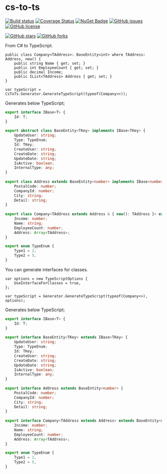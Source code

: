 # cs-to-ts

[![Build status](https://ci.appveyor.com/api/projects/status/mt39lws6eo92tys6?svg=true)](https://ci.appveyor.com/project/DogusTeknoloji/cs-to-ts)
[![Coverage Status](https://coveralls.io/repos/github/DogusTeknoloji/cs-to-ts/badge.svg?branch=master)](https://coveralls.io/github/DogusTeknoloji/cs-to-ts?branch=master)
[![NuGet Badge](https://buildstats.info/nuget/CsToTs)](https://www.nuget.org/packages/CsToTs/)
[![GitHub issues](https://img.shields.io/github/issues/DogusTeknoloji/cs-to-ts.svg)](https://github.com/DogusTeknoloji/cs-to-ts/issues)
[![GitHub license](https://img.shields.io/badge/license-MIT-blue.svg)](https://raw.githubusercontent.com/DogusTeknoloji/cs-to-ts/master/LICENSE)

[![GitHub stars](https://img.shields.io/github/stars/DogusTeknoloji/cs-to-ts.svg?style=social&label=Star)](https://github.com/DogusTeknoloji/cs-to-ts)
[![GitHub forks](https://img.shields.io/github/forks/DogusTeknoloji/cs-to-ts.svg?style=social&label=Fork)](https://github.com/DogusTeknoloji/cs-to-ts)

From C# to TypeScript.

```CSharp
public class Company<TAddress>: BaseEntity<int> where TAddress: Address, new() {
    public string Name { get; set; }
    public int EmployeeCount { get; set; }
    public decimal Income;
    public IList<TAddress> Address { get; set; }
}

var typeScript = CsToTs.Generator.GenerateTypeScript(typeof(Company<>));

```

Generates below TypeScript;

```TypeScript
export interface IBase<T> {
    Id: T;
}
    
export abstract class BaseEntity<TKey> implements IBase<TKey> {
    UpdateUser: string;
    Type: TypeEnum;
    Id: TKey;
    CreateUser: string;
    CreateDate: string;
    UpdateDate: string;
    IsActive: boolean;
    InternalType: any;
}
    
export class Address extends BaseEntity<number> implements IBase<number> {
    PostalCode: number;
    CompanyId: number;
    City: string;
    Detail: string;
}
    
export class Company<TAddress extends Address & { new(): TAddress }> extends BaseEntity<number> {
    Income: number;
    Name: string;
    EmployeeCount: number;
    Address: Array<TAddress>;
}

export enum TypeEnum {
    Type1 = 2,
    Type2 = 5,
}
```

You can generate interfaces for classes.

```CSharp
var options = new TypeScriptOptions {
    UseInterfaceForClasses = true,
};

var typeScript = Generator.GenerateTypeScript(typeof(Company<>), options);
```

Generates below TypeScript;

```TypeScript
export interface IBase<T> {
    Id: T;
}
    
export interface BaseEntity<TKey> extends IBase<TKey> {
    UpdateUser: string;
    Type: TypeEnum;
    Id: TKey;
    CreateUser: string;
    CreateDate: string;
    UpdateDate: string;
    IsActive: boolean;
    InternalType: any;
}
    
export interface Address extends BaseEntity<number> {
    PostalCode: number;
    CompanyId: number;
    City: string;
    Detail: string;
}
    
export interface Company<TAddress extends Address> extends BaseEntity<number> {
    Income: number;
    Name: string;
    EmployeeCount: number;
    Address: Array<TAddress>;
}

export enum TypeEnum {
    Type1 = 2,
    Type2 = 5,
}
```
